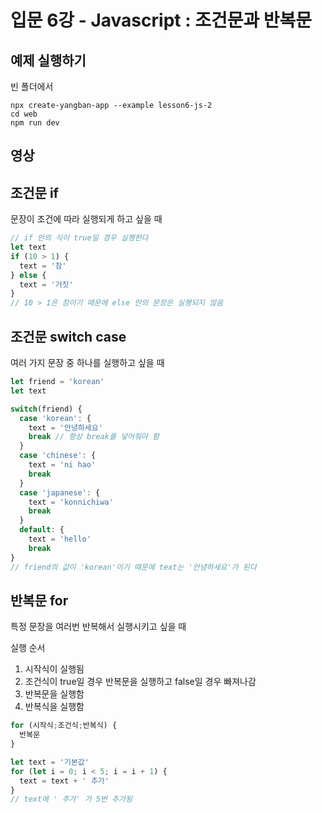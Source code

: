 # 입문 6강 - Javascript : 조건문과 반복문

## 예제 실행하기
빈 폴더에서
```
npx create-yangban-app --example lesson6-js-2
cd web
npm run dev
```

## 영상

## 조건문 if
문장이 조건에 따라 실행되게 하고 싶을 때
```javascript
// if 안의 식이 true일 경우 실행한다
let text
if (10 > 1) {
  text = '참'
} else {
  text = '거짓'
}
// 10 > 1은 참이기 때문에 else 안의 문장은 실행되지 않음
```

## 조건문 switch case
여러 가지 문장 중 하나를 실행하고 싶을 때
```javascript
let friend = 'korean'
let text

switch(friend) {
  case 'korean': {
    text = '안녕하세요'
    break // 항상 break를 넣어줘야 함
  }
  case 'chinese': {
    text = 'ni hao'
    break
  }
  case 'japanese': {
    text = 'konnichiwa'
    break
  }
  default: {
    text = 'hello'
    break
}
// friend의 값이 'korean'이기 때문에 text는 '안녕하세요'가 된다
```

## 반복문 for
특정 문장을 여러번 반복해서 실행시키고 싶을 때

실행 순서
1. 시작식이 실행됨
2. 조건식이 true일 경우 반복문을 실행하고 false일 경우 빠져나감
3. 반복문을 실행함
4. 반복식을 실행함
```javascript
for (시작식;조건식;반복식) {
  반복문
}
```

```javascript
let text = '기본값'
for (let i = 0; i < 5; i = i + 1) {
  text = text + ' 추가'
}
// text에 ' 추가' 가 5번 추가됨
```
